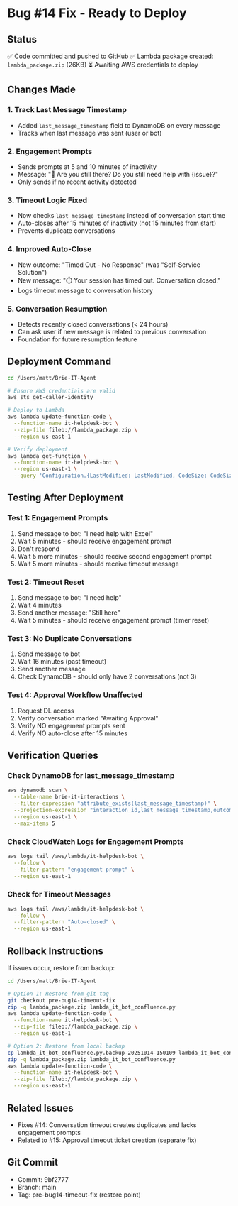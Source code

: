 # Bug #14 Fix - Ready to Deploy

## Status
✅ Code committed and pushed to GitHub
✅ Lambda package created: `lambda_package.zip` (26KB)
⏳ Awaiting AWS credentials to deploy

## Changes Made

### 1. Track Last Message Timestamp
- Added `last_message_timestamp` field to DynamoDB on every message
- Tracks when last message was sent (user or bot)

### 2. Engagement Prompts
- Sends prompts at 5 and 10 minutes of inactivity
- Message: "👋 Are you still there? Do you still need help with {issue}?"
- Only sends if no recent activity detected

### 3. Timeout Logic Fixed
- Now checks `last_message_timestamp` instead of conversation start time
- Auto-closes after 15 minutes of inactivity (not 15 minutes from start)
- Prevents duplicate conversations

### 4. Improved Auto-Close
- New outcome: "Timed Out - No Response" (was "Self-Service Solution")
- New message: "⏱️ Your session has timed out. Conversation closed."
- Logs timeout message to conversation history

### 5. Conversation Resumption
- Detects recently closed conversations (< 24 hours)
- Can ask user if new message is related to previous conversation
- Foundation for future resumption feature

## Deployment Command

```bash
cd /Users/matt/Brie-IT-Agent

# Ensure AWS credentials are valid
aws sts get-caller-identity

# Deploy to Lambda
aws lambda update-function-code \
  --function-name it-helpdesk-bot \
  --zip-file fileb://lambda_package.zip \
  --region us-east-1

# Verify deployment
aws lambda get-function \
  --function-name it-helpdesk-bot \
  --region us-east-1 \
  --query 'Configuration.{LastModified: LastModified, CodeSize: CodeSize, State: State}'
```

## Testing After Deployment

### Test 1: Engagement Prompts
1. Send message to bot: "I need help with Excel"
2. Wait 5 minutes - should receive engagement prompt
3. Don't respond
4. Wait 5 more minutes - should receive second engagement prompt
5. Wait 5 more minutes - should receive timeout message

### Test 2: Timeout Reset
1. Send message to bot: "I need help"
2. Wait 4 minutes
3. Send another message: "Still here"
4. Wait 5 minutes - should receive engagement prompt (timer reset)

### Test 3: No Duplicate Conversations
1. Send message to bot
2. Wait 16 minutes (past timeout)
3. Send another message
4. Check DynamoDB - should only have 2 conversations (not 3)

### Test 4: Approval Workflow Unaffected
1. Request DL access
2. Verify conversation marked "Awaiting Approval"
3. Verify NO engagement prompts sent
4. Verify NO auto-close after 15 minutes

## Verification Queries

### Check DynamoDB for last_message_timestamp
```bash
aws dynamodb scan \
  --table-name brie-it-interactions \
  --filter-expression "attribute_exists(last_message_timestamp)" \
  --projection-expression "interaction_id,last_message_timestamp,outcome" \
  --region us-east-1 \
  --max-items 5
```

### Check CloudWatch Logs for Engagement Prompts
```bash
aws logs tail /aws/lambda/it-helpdesk-bot \
  --follow \
  --filter-pattern "engagement prompt" \
  --region us-east-1
```

### Check for Timeout Messages
```bash
aws logs tail /aws/lambda/it-helpdesk-bot \
  --follow \
  --filter-pattern "Auto-closed" \
  --region us-east-1
```

## Rollback Instructions

If issues occur, restore from backup:

```bash
cd /Users/matt/Brie-IT-Agent

# Option 1: Restore from git tag
git checkout pre-bug14-timeout-fix
zip -q lambda_package.zip lambda_it_bot_confluence.py
aws lambda update-function-code \
  --function-name it-helpdesk-bot \
  --zip-file fileb://lambda_package.zip \
  --region us-east-1

# Option 2: Restore from local backup
cp lambda_it_bot_confluence.py.backup-20251014-150109 lambda_it_bot_confluence.py
zip -q lambda_package.zip lambda_it_bot_confluence.py
aws lambda update-function-code \
  --function-name it-helpdesk-bot \
  --zip-file fileb://lambda_package.zip \
  --region us-east-1
```

## Related Issues
- Fixes #14: Conversation timeout creates duplicates and lacks engagement prompts
- Related to #15: Approval timeout ticket creation (separate fix)

## Git Commit
- Commit: 9bf2777
- Branch: main
- Tag: pre-bug14-timeout-fix (restore point)
